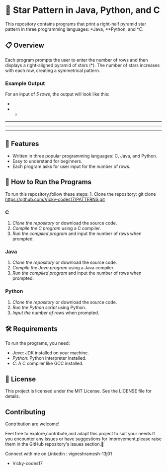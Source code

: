 # 🌟 Star Pattern in Java, Python, and C

This repository contains programs that print a right-half pyramid star pattern in three programming languages: *Java, **Python, and **C*.

## 📋 Overview

Each program prompts the user to enter the number of rows and then displays a right-aligned pyramid of stars (*). The number of stars increases with each row, creating a symmetrical pattern.

###  Example Output

For an input of *5 rows*, the output will look like this:

 *
 * *
 * * *
 * * * *
 * * * * *

## 📂 Features

- Written in three popular programming languages: C, Java, and Python.
- Easy to understand for beginners.
- Each program asks for user input for the number of rows.

## 🚀 How to Run the Programs
To run this repository,follow these steps:
    1. Clone the repository:
        git clone https://github.com/Vicky-codes17/PATTERNS.git
        
### C

1. *Clone the repository* or download the source code.
2. *Compile the C program* using a C compiler.
3. *Run the compiled program* and input the number of rows when prompted.

### Java

1. *Clone the repository* or download the source code.
2. *Compile the Java program* using a Java compiler.
3. *Run the compiled program* and input the number of rows when prompted.

### Python

1. *Clone the repository* or download the source code.
2. *Run the Python script* using Python.
3. *Input the number of rows* when prompted.


## 🛠️ Requirements

To run the programs, you need:

- *Java*: JDK installed on your machine.
- *Python*: Python interpreter installed.
- *C*: A C compiler like GCC installed.

## 📄 License

This project is licensed under the MIT License. See the LICENSE file for details.

## Contributing

Contribution are welcome!

Feel free to explore,contribute,and adapt this project to suit your needs.If you encounter any issues or have suggestions for improvement,please raise them in the GitHub repository's issues section.🚀

Connect with me on Linkedin : vigneshramesh-13j01

- Vicky-codes17
